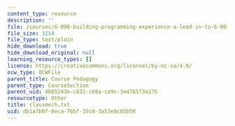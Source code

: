 ```yaml
---
content_type: resource
description: ''
file: /courses/6-090-building-programming-experience-a-lead-in-to-6-001-january-iap-2005/db1a7b8f8eca76bf35cd3a53e8c05b50_classmech.txt
file_size: 3214
file_type: text/plain
hide_download: true
hide_download_original: null
learning_resource_types: []
license: https://creativecommons.org/licenses/by-nc-sa/4.0/
ocw_type: OCWFile
parent_title: Course Pedagogy
parent_type: CourseSection
parent_uid: 4665243e-c831-c68a-ca9c-3e47b5f3a176
resourcetype: Other
title: classmech.txt
uid: db1a7b8f-8eca-76bf-35cd-3a53e8c05b50
---
```

